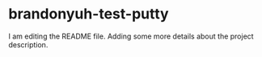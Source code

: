 # brandonyuh-test-putty
I am editing the README file. Adding some more details about the project description.
